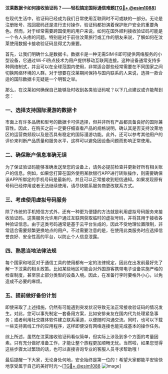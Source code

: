 **汶莱数据卡如何接收验证码？——轻松搞定国际通信难题[[TG💪+ @esim1088](https://t.me/s/esim1088)]**

在现代生活中，验证码已经成为我们日常使用互联网时不可或缺的一部分。无论是注册账号、找回密码还是进行支付操作，验证码都扮演着保护账户安全的重要角色。然而，对于经常需要跨国使用的用户来说，如何在国外顺利接收验证码可能是一个令人头疼的问题。特别是对于前往汶莱旅行或工作的朋友来说，了解如何在汶莱使用数据卡接收验证码显得尤为重要。

首先，让我们明确什么是数据卡。数据卡是一种无需SIM卡即可提供网络服务的小型设备，它通过Wi-Fi热点技术为用户提供移动互联网连接。这种设备通常支持多种网络制式，并且可以在全球范围内使用，非常适合那些经常需要在不同国家之间切换网络环境的人群。对于想要在汶莱期间保持与国内联系的人来说，选择一款合适的国际数据卡无疑是一个明智之举。

那么，在汶莱如何确保自己能够及时收到各类验证码呢？以下几点建议或许能帮到您：

### 一、选择支持国际漫游的数据卡

市面上有许多品牌和型号的数据卡可供选择，但并非所有产品都具备良好的国际兼容性。因此，在购买之前一定要仔细查看产品的规格说明，确认其是否支持汶莱地区的运营商频段以及是否具有稳定的国际漫游功能。此外，还可以参考其他用户的评价来判断产品质量和服务水平，这样可以避免因设备问题而影响正常使用。

### 二、确保账户信息准确无误

为了保证验证码能够准确发送至您的设备上，请务必提前检查并更新好所有相关账户的信息。例如，如果您打算在国外使用某款银行APP进行转账操作，则需要确保该APP所绑定的手机号码是最新的，并且可以正常接收到短信通知。如果发现原有号码已经停用或者无法继续使用，请尽快联系服务商更改联系方式。

### 三、考虑使用虚拟号码服务

除了传统的手机短信方式外，还有一种更为便捷的方法就是利用虚拟号码服务来接收验证码。这类服务允许用户通过互联网获取临时的虚拟号码，并将其用于接收各种验证信息。由于这类号码通常是基于云平台生成的，因此不受地理位置限制，非常适合需要频繁更换地点的用户。不过需要注意的是，在使用此类服务时应选择信誉良好、安全性高的平台，以防止个人信息泄露。

### 四、熟悉当地法律法规

每个国家和地区对于通信工具的使用都有一定的法律规定，因此在出发前最好先了解一下汶莱的相关政策。比如某些地区可能会对外国游客携带电子设备实施严格的检查制度，甚至禁止部分类型的设备入境。因此，在准备行李时要格外小心，以免造成不必要的麻烦。

### 五、提前做好备份计划

即使采取了上述措施，仍然有可能遇到突发状况导致无法正常接收验证码的情况发生。对此，您可以事先制定一套备用方案，比如安排亲友在国内代为处理紧急事务；或者利用社交媒体软件建立联系渠道，以便随时沟通交流。同时，也可以下载一些支持离线工作的应用程序，这样即便没有网络连接也能完成基本的操作任务。

综上所述，虽然在汶莱接收验证码看似简单，但实际上涉及到多个方面的考量因素。只有充分做好准备工作，才能让整个旅程更加顺畅无忧。当然啦，如果您觉得这些步骤太过繁琐的话，也可以直接咨询专业的客服人员寻求帮助哦！

最后提醒一下大家，无论身处何地，安全始终是第一位的！希望大家都能平安愉快地享受属于自己的美好时光～[[TG💪+ @esim1088](https://t.me/s/esim1088) ![Image](https://i.postimg.cc/4NQfJmqS/Snipaste-2025-05-13-00-14-12.png)]